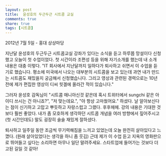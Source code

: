 ```yaml
---
layout: post
title:  윤성호의 두근두근 시트콤 교실
comments: true
share: true
tags: [시트콤]
---
```

<p class="meta">2012년 7월 5일 - 홍대 상상마당</p>

지난달 윤성호의 두근두근 시트콤교실 강좌가 있다는 소식을 듣고 하루쯤 망설이다 신청했고 오늘이 첫 수업이었다. 첫 시간이라 조편성 등을 위해 자기소개를 했는데 내 소개 내용은 대충 이렇다. "IT 회사에서 지난달까지 일하다가 퇴사하고 쉬면서 이 수업을 듣기로 했습니다. 평소에 미국에서 나오는 대부분의 시트콤을 보고 있는데 과연 내가 만드는 시트콤도 재밌을지 궁금해서 신청했습니다. 그리고 영상과 관련된 경력으로는 10년 전에 제가 편집한 영상이 디씨 힛겔에 올라간 적이 있습니다."

그러자 윤성호 감독님이 "시트콤 매니아신것 같은데 혹시 트위터에서 sungchi 같은 아이디 쓰시는 건 아니죠?", "저 맞는데요.", "아 항상 고마웠어요." 하셨다. 날 알아보신다는 점이 신기하고 고맙고 뿌듯하고 자랑스럽고 그랬다. 후후헤헤. 강의 내용은 기대한 것보다 훨씬 좋았다. 내가 좀 모호하게 생각하던 시트콤 개념을 여러 방향에서 짚어주시고(첫 시간인데도) 말도 굉장히 술술 재밌게 잘하셨다. 

퇴사하고 일주일 동안 조금씩 무기력해짐을 느끼고 있었는데 오늘 완전히 살아있다고 느꼈다. (원래 살아있었다는 생각을 하니 좀 웃김) 근데 제가 이 수업 듣고 지옥의 영화판으로 뛰어들고 싶다는 소리하면 아무나 일단 말려주세요. 스타트업에 들어가는 것보다 더 고된 길일 것 같아!